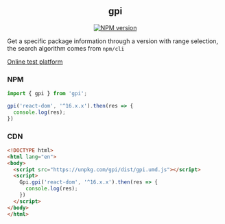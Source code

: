 <div align='center'>
<h2>gpi</h2>

[![NPM version](https://img.shields.io/npm/v/gpi.svg?color=a1b858&label=)](https://www.npmjs.com/package/gpi)

</div>

Get a specific package information through a version with range selection, the search algorithm comes from `npm/cli`

[Online test platform](https://imtaotao.github.io/gpi/)

### NPM

```js
import { gpi } from 'gpi';

gpi('react-dom', '^16.x.x').then(res => {
  console.log(res);
})
```


### CDN

```html
<!DOCTYPE html>
<html lang="en">
<body>
  <script src="https://unpkg.com/gpi/dist/gpi.umd.js"></script>
  <script>
    Gpi.gpi('react-dom', '^16.x.x').then(res => {
      console.log(res);
    })
  </script>
</body>
</html>
```
